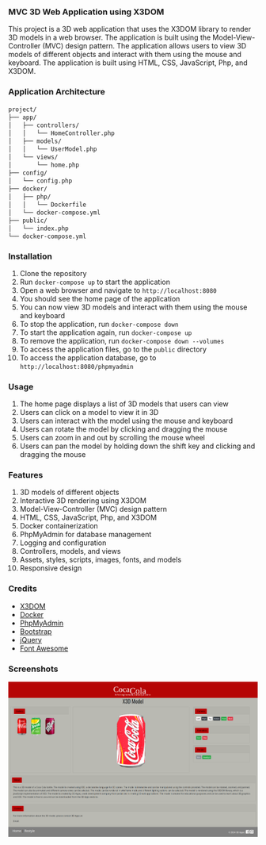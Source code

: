 ### MVC 3D Web Application using X3DOM

This project is a 3D web application that uses the X3DOM library to render 3D models in a web browser. The application
is built using the Model-View-Controller (MVC) design pattern. The application allows users to view 3D models of
different objects and interact with them using the mouse and keyboard. The application is built using HTML, CSS,
JavaScript, Php, and X3DOM.

### Application Architecture

```
project/
├── app/
│   ├── controllers/
│   │   └── HomeController.php
│   ├── models/
│   │   └── UserModel.php
│   └── views/
│       └── home.php
├── config/
│   └── config.php
├── docker/
│   ├── php/
│   │   └── Dockerfile
│   └── docker-compose.yml
├── public/
│   └── index.php
└── docker-compose.yml
```

### Installation

1. Clone the repository
2. Run `docker-compose up` to start the application
3. Open a web browser and navigate to `http://localhost:8080`
4. You should see the home page of the application
5. You can now view 3D models and interact with them using the mouse and keyboard
6. To stop the application, run `docker-compose down`
7. To start the application again, run `docker-compose up`
8. To remove the application, run `docker-compose down --volumes`
9. To access the application files, go to the `public` directory
10. To access the application database, go to `http://localhost:8080/phpmyadmin`

### Usage

1. The home page displays a list of 3D models that users can view
2. Users can click on a model to view it in 3D
3. Users can interact with the model using the mouse and keyboard
4. Users can rotate the model by clicking and dragging the mouse
5. Users can zoom in and out by scrolling the mouse wheel
6. Users can pan the model by holding down the shift key and clicking and dragging the mouse

### Features

1. 3D models of different objects
2. Interactive 3D rendering using X3DOM
3. Model-View-Controller (MVC) design pattern
4. HTML, CSS, JavaScript, Php, and X3DOM
5. Docker containerization
6. PhpMyAdmin for database management
7. Logging and configuration
8. Controllers, models, and views
9. Assets, styles, scripts, images, fonts, and models
10. Responsive design

### Credits

- [X3DOM](https://www.x3dom.org/)
- [Docker](https://www.docker.com/)
- [PhpMyAdmin](https://www.phpmyadmin.net/)
- [Bootstrap](https://getbootstrap.com/)
- [jQuery](https://jquery.com/)
- [Font Awesome](https://fontawesome.com/)

### Screenshots

![Home Page](screenshots/home.png)